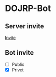 # DOJRP-Bot
## Server invite
[Invite](https://discord.gg/g9MM3R5)
## Bot invite
- [ ] Public
- [x] Privet
